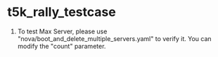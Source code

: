 # t5k_rally_testcase
1. To test Max Server, 
   please use "nova/boot_and_delete_multiple_servers.yaml" to verify it.
   You can modify the "count" parameter.

